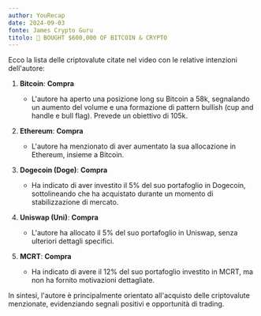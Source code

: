 ```yaml
---
author: YouRecap
date: 2024-09-03
fonte: James Crypto Guru
titolo: 🚨 BOUGHT $600,000 OF BITCOIN & CRYPTO
---
```


Ecco la lista delle criptovalute citate nel video con le relative intenzioni dell'autore:

1. **Bitcoin**: **Compra**
   - L'autore ha aperto una posizione long su Bitcoin a 58k, segnalando un aumento del volume e una formazione di pattern bullish (cup and handle e bull flag). Prevede un obiettivo di 105k.

2. **Ethereum**: **Compra**
   - L'autore ha menzionato di aver aumentato la sua allocazione in Ethereum, insieme a Bitcoin.

3. **Dogecoin (Doge)**: **Compra**
   - Ha indicato di aver investito il 5% del suo portafoglio in Dogecoin, sottolineando che ha acquistato durante un momento di stabilizzazione di mercato.

4. **Uniswap (Uni)**: **Compra**
   - L'autore ha allocato il 5% del suo portafoglio in Uniswap, senza ulteriori dettagli specifici.

5. **MCRT**: **Compra**
   - Ha indicato di avere il 12% del suo portafoglio investito in MCRT, ma non ha fornito motivazioni dettagliate.

In sintesi, l'autore è principalmente orientato all'acquisto delle criptovalute menzionate, evidenziando segnali positivi e opportunità di trading.
